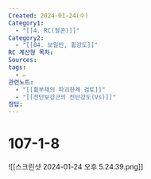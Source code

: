 ```yaml
---
Created: 2024-01-24(수)
Category1:
  - "[[4. RC(철콘)]]"
Category2:
  - "[[04. 보일반, 휨강도]]"
RC 계산형 목차: 
Sources: 
tags:
  - ✏️
관련노트:
  - "[[휨부재의 파괴한계 검토]]"
  - "[[전단보강근의 전단강도(Vs)]]"
정답: 
---
```

#  107-1-8

![[스크린샷 2024-01-24 오후 5.24.39.png]]